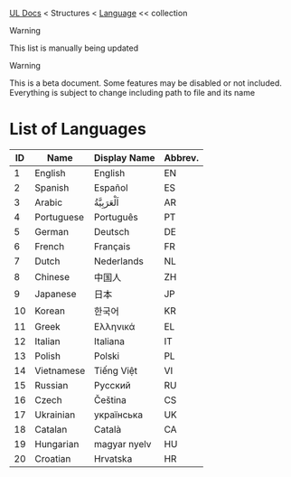 [UL Docs](../_.md) < Structures < [Language](../structures/language.md) << collection

> [!WARNING]
> This list is manually being updated

> [!WARNING]
> This is a beta document. Some features may be disabled or not included. Everything is subject to change including path to file and its name

# List of Languages

<!-- PROGRAM: INSERT TABLE REGISTRY (id: ID, name: Name, nameDisplay: Display Name, abbrev: Abbrev.) -->
| ID | Name | Display Name | Abbrev. |
|  -  |  -  |  -  |  -  |
| 1 | English | English | EN |
| 2 | Spanish | Español | ES |
| 3 | Arabic | اَلْعَرَبِيَّةُ | AR |
| 4 | Portuguese | Português | PT |
| 5 | German | Deutsch | DE |
| 6 | French | Français | FR |
| 7 | Dutch | Nederlands | NL |
| 8 | Chinese | 中国人 | ZH |
| 9 | Japanese | 日本 | JP |
| 10 | Korean | 한국어 | KR |
| 11 | Greek | Ελληνικά | EL |
| 12 | Italian | Italiana | IT |
| 13 | Polish | Polski | PL |
| 14 | Vietnamese | Tiếng Việt | VI |
| 15 | Russian | Русский | RU |
| 16 | Czech | Čeština | CS |
| 17 | Ukrainian | українська | UK |
| 18 | Catalan | Català | CA |
| 19 | Hungarian | magyar nyelv | HU |
| 20 | Croatian | Hrvatska | HR |
